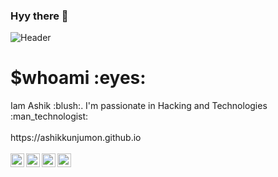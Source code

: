 ### Hyy there 👋

![Header](https://pa1.narvii.com/6336/6c38391afcbb374261f50d8b9ae498de31696b70_hq.gif)

<h1>$whoami :eyes:</h1>
Iam Ashik :blush:. I'm passionate in Hacking and Technologies :man_technologist:
<br />
<br />
https://ashikkunjumon.github.io

<br />
<br />
<a href="https://twitter.com/ashikkunjumon3">
  <img align="left" alt="ashikkunjumon| Twitter" width="22px" src="https://cdn.jsdelivr.net/npm/simple-icons@v3/icons/twitter.svg" />
</a>
<a href="https://www.linkedin.com/in/ashikkunjumon/">
  <img align="left" alt="Linkedin" width="22px" src="https://cdn.jsdelivr.net/npm/simple-icons@v3/icons/linkedin.svg" />
</a>
<a href="https://www.instagram.com/aashique_k_/">
  <img align="left" alt="Instagram" width="22px" src="https://cdn.jsdelivr.net/npm/simple-icons@v3/icons/instagram.svg" />
</a>
<a href="https://www.facebook.com/aashque.k">
  <img align="left" alt=" Reddit" width="22px" src="https://cdn.jsdelivr.net/npm/simple-icons@v3/icons/facebook.svg" />
